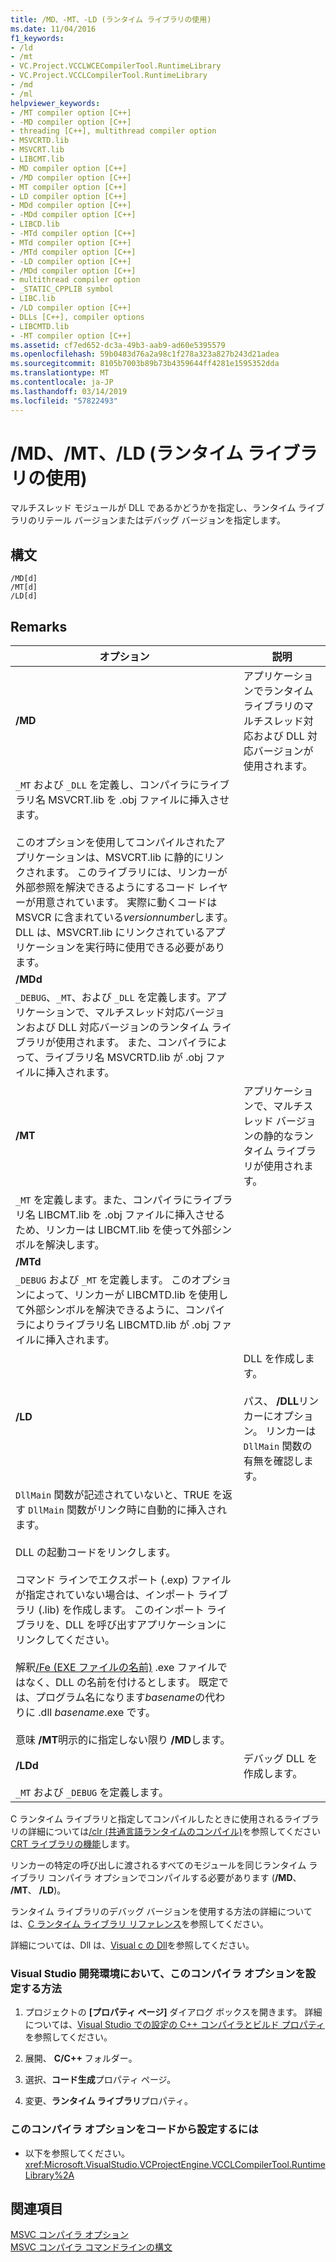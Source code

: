 ```yaml
---
title: /MD、-MT、-LD (ランタイム ライブラリの使用)
ms.date: 11/04/2016
f1_keywords:
- /ld
- /mt
- VC.Project.VCCLWCECompilerTool.RuntimeLibrary
- VC.Project.VCCLCompilerTool.RuntimeLibrary
- /md
- /ml
helpviewer_keywords:
- /MT compiler option [C++]
- -MD compiler option [C++]
- threading [C++], multithread compiler option
- MSVCRTD.lib
- MSVCRT.lib
- LIBCMT.lib
- MD compiler option [C++]
- /MD compiler option [C++]
- MT compiler option [C++]
- LD compiler option [C++]
- MDd compiler option [C++]
- -MDd compiler option [C++]
- LIBCD.lib
- -MTd compiler option [C++]
- MTd compiler option [C++]
- /MTd compiler option [C++]
- -LD compiler option [C++]
- /MDd compiler option [C++]
- multithread compiler option
- _STATIC_CPPLIB symbol
- LIBC.lib
- /LD compiler option [C++]
- DLLs [C++], compiler options
- LIBCMTD.lib
- -MT compiler option [C++]
ms.assetid: cf7ed652-dc3a-49b3-aab9-ad60e5395579
ms.openlocfilehash: 59b0483d76a2a98c1f278a323a827b243d21adea
ms.sourcegitcommit: 8105b7003b89b73b4359644ff4281e1595352dda
ms.translationtype: MT
ms.contentlocale: ja-JP
ms.lasthandoff: 03/14/2019
ms.locfileid: "57822493"
---
```

# <a name="md-mt-ld-use-run-time-library"></a>/MD、/MT、/LD (ランタイム ライブラリの使用)

マルチスレッド モジュールが DLL であるかどうかを指定し、ランタイム ライブラリのリテール バージョンまたはデバッグ バージョンを指定します。

## <a name="syntax"></a>構文

```
/MD[d]
/MT[d]
/LD[d]
```

## <a name="remarks"></a>Remarks

|オプション|説明|
|------------|-----------------|
|**/MD**|アプリケーションでランタイム ライブラリのマルチスレッド対応および DLL 対応バージョンが使用されます。 
  `_MT` および `_DLL` を定義し、コンパイラにライブラリ名 MSVCRT.lib を .obj ファイルに挿入させます。<br /><br /> このオプションを使用してコンパイルされたアプリケーションは、MSVCRT.lib に静的にリンクされます。 このライブラリには、リンカーが外部参照を解決できるようにするコード レイヤーが用意されています。 実際に動くコードは MSVCR に含まれている*versionnumber*します。DLL は、MSVCRT.lib にリンクされているアプリケーションを実行時に使用できる必要があります。|
|**/MDd**|
  `_DEBUG`、`_MT`、および `_DLL` を定義します。アプリケーションで、マルチスレッド対応バージョンおよび DLL 対応バージョンのランタイム ライブラリが使用されます。 また、コンパイラによって、ライブラリ名 MSVCRTD.lib が .obj ファイルに挿入されます。|
|**/MT**|アプリケーションで、マルチスレッド バージョンの静的なランタイム ライブラリが使用されます。 
  `_MT` を定義します。また、コンパイラにライブラリ名 LIBCMT.lib を .obj ファイルに挿入させるため、リンカーは LIBCMT.lib を使って外部シンボルを解決します。|
|**/MTd**|
  `_DEBUG` および `_MT` を定義します。 このオプションによって、リンカーが LIBCMTD.lib を使用して外部シンボルを解決できるように、コンパイラによりライブラリ名 LIBCMTD.lib が .obj ファイルに挿入されます。|
|**/LD**|DLL を作成します。<br /><br /> パス、 **/DLL**リンカーにオプション。 リンカーは `DllMain` 関数の有無を確認します。 
  `DllMain` 関数が記述されていないと、TRUE を返す `DllMain` 関数がリンク時に自動的に挿入されます。<br /><br /> DLL の起動コードをリンクします。<br /><br /> コマンド ラインでエクスポート (.exp) ファイルが指定されていない場合は、インポート ライブラリ (.lib) を作成します。 このインポート ライブラリを、DLL を呼び出すアプリケーションにリンクしてください。<br /><br /> 解釈[/Fe (EXE ファイルの名前)](fe-name-exe-file.md) .exe ファイルではなく、DLL の名前を付けるとします。 既定では、プログラム名になります*basename*の代わりに .dll *basename*.exe です。<br /><br /> 意味 **/MT**明示的に指定しない限り **/MD**します。|
|**/LDd**|デバッグ DLL を作成します。 
  `_MT` および `_DEBUG` を定義します。|

C ランタイム ライブラリと指定してコンパイルしたときに使用されるライブラリの詳細については[/clr (共通言語ランタイムのコンパイル)](clr-common-language-runtime-compilation.md)を参照してください[CRT ライブラリの機能](../../c-runtime-library/crt-library-features.md)します。

リンカーの特定の呼び出しに渡されるすべてのモジュールを同じランタイム ライブラリ コンパイラ オプションでコンパイルする必要があります (**/MD**、 **/MT**、 **/LD**)。

ランタイム ライブラリのデバッグ バージョンを使用する方法の詳細については、[C ランタイム ライブラリ リファレンス](../../c-runtime-library/c-run-time-library-reference.md)を参照してください。

詳細については、Dll は、[Visual c の Dll](../dlls-in-visual-cpp.md)を参照してください。

### <a name="to-set-this-compiler-option-in-the-visual-studio-development-environment"></a>Visual Studio 開発環境において、このコンパイラ オプションを設定する方法

1. プロジェクトの **[プロパティ ページ]** ダイアログ ボックスを開きます。 詳細については、[Visual Studio での設定の C++ コンパイラとビルド プロパティ](../working-with-project-properties.md)を参照してください。

1. 展開、 **C/C++** フォルダー。

1. 選択、**コード生成**プロパティ ページ。

1. 変更、**ランタイム ライブラリ**プロパティ。

### <a name="to-set-this-compiler-option-programmatically"></a>このコンパイラ オプションをコードから設定するには

- 以下を参照してください。<xref:Microsoft.VisualStudio.VCProjectEngine.VCCLCompilerTool.RuntimeLibrary%2A>

## <a name="see-also"></a>関連項目

[MSVC コンパイラ オプション](compiler-options.md)<br/>
[MSVC コンパイラ コマンドラインの構文](compiler-command-line-syntax.md)
